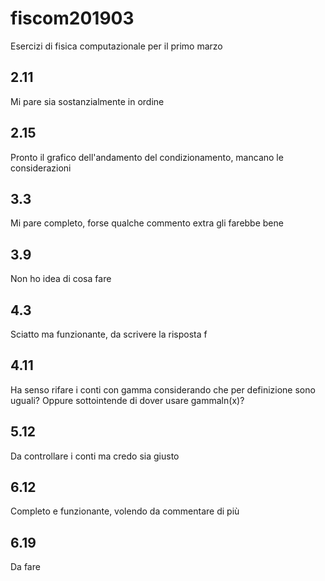 # fiscom201903
Esercizi di fisica computazionale per il primo marzo 
## 2.11
Mi pare sia sostanzialmente in ordine
## 2.15
Pronto il grafico dell'andamento del condizionamento, mancano le considerazioni
## 3.3
Mi pare completo, forse qualche commento extra gli farebbe bene
## 3.9
Non ho idea di cosa fare
## 4.3
Sciatto ma funzionante, da scrivere la risposta f
## 4.11
Ha senso rifare i conti con gamma considerando che per definizione sono uguali? Oppure sottointende di dover usare gammaln(x)?
## 5.12
Da controllare i conti ma credo sia giusto
## 6.12
Completo e funzionante, volendo da commentare di più
## 6.19
Da fare

